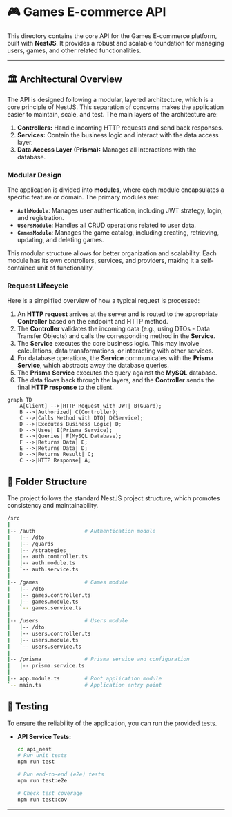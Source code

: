 # 🎮 Games E-commerce API

This directory contains the core API for the Games E-commerce platform, built with **NestJS**. It provides a robust and scalable foundation for managing users, games, and other related functionalities.

---

## 🏛️ Architectural Overview

The API is designed following a modular, layered architecture, which is a core principle of NestJS. This separation of concerns makes the application easier to maintain, scale, and test. The main layers of the architecture are:

1.  **Controllers:** Handle incoming HTTP requests and send back responses.
2.  **Services:** Contain the business logic and interact with the data access layer.
3.  **Data Access Layer (Prisma):** Manages all interactions with the database.

### Modular Design

The application is divided into **modules**, where each module encapsulates a specific feature or domain. The primary modules are:

* **`AuthModule`**: Manages user authentication, including JWT strategy, login, and registration.
* **`UsersModule`**: Handles all CRUD operations related to user data.
* **`GamesModule`**: Manages the game catalog, including creating, retrieving, updating, and deleting games.

This modular structure allows for better organization and scalability. Each module has its own controllers, services, and providers, making it a self-contained unit of functionality.

### Request Lifecycle

Here is a simplified overview of how a typical request is processed:

1.  An **HTTP request** arrives at the server and is routed to the appropriate **Controller** based on the endpoint and HTTP method.
2.  The **Controller** validates the incoming data (e.g., using DTOs - Data Transfer Objects) and calls the corresponding method in the **Service**.
3.  The **Service** executes the core business logic. This may involve calculations, data transformations, or interacting with other services.
4.  For database operations, the **Service** communicates with the **Prisma Service**, which abstracts away the database queries.
5.  The **Prisma Service** executes the query against the **MySQL** database.
6.  The data flows back through the layers, and the **Controller** sends the final **HTTP response** to the client.

```mermaid
graph TD
    A[Client] -->|HTTP Request with JWT| B(Guard);
    B -->|Authorized| C(Controller);
    C -->|Calls Method with DTO| D(Service);
    D -->|Executes Business Logic| D;
    D -->|Uses| E(Prisma Service);
    E -->|Queries| F(MySQL Database);
    F -->|Returns Data| E;
    E -->|Returns Data| D;
    D -->|Returns Result| C;
    C -->|HTTP Response| A;
```

## 📁 Folder Structure

The project follows the standard NestJS project structure, which promotes consistency and maintainability.
```bash
/src
|
|-- /auth                # Authentication module
|   |-- /dto
|   |-- /guards
|   |-- /strategies
|   |-- auth.controller.ts
|   |-- auth.module.ts
|   `-- auth.service.ts
|
|-- /games               # Games module
|   |-- /dto
|   |-- games.controller.ts
|   |-- games.module.ts
|   `-- games.service.ts
|
|-- /users               # Users module
|   |-- /dto
|   |-- users.controller.ts
|   |-- users.module.ts
|   `-- users.service.ts
|
|-- /prisma              # Prisma service and configuration
|   |-- prisma.service.ts
|
|-- app.module.ts        # Root application module
`-- main.ts              # Application entry point
```

## 🧪 Testing

To ensure the reliability of the application, you can run the provided tests.

* **API Service Tests:**
    ```bash
    cd api_nest
    # Run unit tests
    npm run test

    # Run end-to-end (e2e) tests
    npm run test:e2e

    # Check test coverage
    npm run test:cov
    ```

---